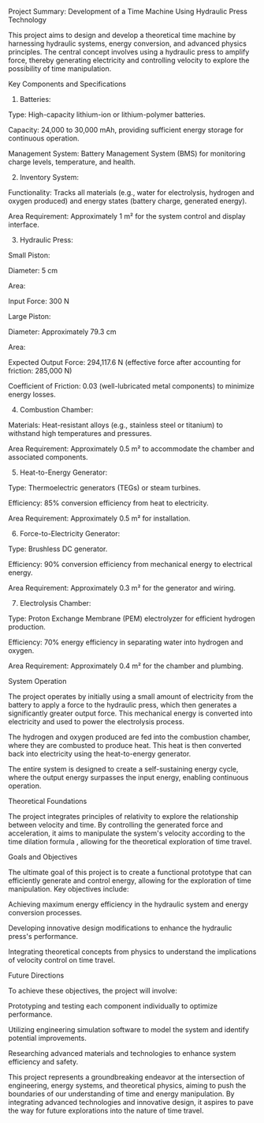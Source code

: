 Project Summary: Development of a Time Machine Using Hydraulic Press Technology

This project aims to design and develop a theoretical time machine by harnessing hydraulic systems, energy conversion, and advanced physics principles. The central concept involves using a hydraulic press to amplify force, thereby generating electricity and controlling velocity to explore the possibility of time manipulation.

Key Components and Specifications

1. Batteries:

Type: High-capacity lithium-ion or lithium-polymer batteries.

Capacity: 24,000 to 30,000 mAh, providing sufficient energy storage for continuous operation.

Management System: Battery Management System (BMS) for monitoring charge levels, temperature, and health.



2. Inventory System:

Functionality: Tracks all materials (e.g., water for electrolysis, hydrogen and oxygen produced) and energy states (battery charge, generated energy).

Area Requirement: Approximately 1 m² for the system control and display interface.



3. Hydraulic Press:

Small Piston:

Diameter: 5 cm

Area: 

Input Force: 300 N


Large Piston:

Diameter: Approximately 79.3 cm

Area: 

Expected Output Force: 294,117.6 N (effective force after accounting for friction: 285,000 N)


Coefficient of Friction: 0.03 (well-lubricated metal components) to minimize energy losses.



4. Combustion Chamber:

Materials: Heat-resistant alloys (e.g., stainless steel or titanium) to withstand high temperatures and pressures.

Area Requirement: Approximately 0.5 m² to accommodate the chamber and associated components.



5. Heat-to-Energy Generator:

Type: Thermoelectric generators (TEGs) or steam turbines.

Efficiency: 85% conversion efficiency from heat to electricity.

Area Requirement: Approximately 0.5 m² for installation.



6. Force-to-Electricity Generator:

Type: Brushless DC generator.

Efficiency: 90% conversion efficiency from mechanical energy to electrical energy.

Area Requirement: Approximately 0.3 m² for the generator and wiring.



7. Electrolysis Chamber:

Type: Proton Exchange Membrane (PEM) electrolyzer for efficient hydrogen production.

Efficiency: 70% energy efficiency in separating water into hydrogen and oxygen.

Area Requirement: Approximately 0.4 m² for the chamber and plumbing.




System Operation

The project operates by initially using a small amount of electricity from the battery to apply a force to the hydraulic press, which then generates a significantly greater output force. This mechanical energy is converted into electricity and used to power the electrolysis process.

The hydrogen and oxygen produced are fed into the combustion chamber, where they are combusted to produce heat. This heat is then converted back into electricity using the heat-to-energy generator.

The entire system is designed to create a self-sustaining energy cycle, where the output energy surpasses the input energy, enabling continuous operation.

Theoretical Foundations

The project integrates principles of relativity to explore the relationship between velocity and time. By controlling the generated force and acceleration, it aims to manipulate the system's velocity according to the time dilation formula , allowing for the theoretical exploration of time travel.

Goals and Objectives

The ultimate goal of this project is to create a functional prototype that can efficiently generate and control energy, allowing for the exploration of time manipulation. Key objectives include:

Achieving maximum energy efficiency in the hydraulic system and energy conversion processes.

Developing innovative design modifications to enhance the hydraulic press's performance.

Integrating theoretical concepts from physics to understand the implications of velocity control on time travel.


Future Directions

To achieve these objectives, the project will involve:

Prototyping and testing each component individually to optimize performance.

Utilizing engineering simulation software to model the system and identify potential improvements.

Researching advanced materials and technologies to enhance system efficiency and safety.


This project represents a groundbreaking endeavor at the intersection of engineering, energy systems, and theoretical physics, aiming to push the boundaries of our understanding of time and energy manipulation. By integrating advanced technologies and innovative design, it aspires to pave the way for future explorations into the nature of time travel.
